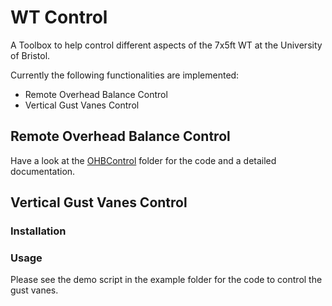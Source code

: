 # WT Control

A Toolbox to help control different aspects of the 7x5ft WT at the University of Bristol.

Currently the following functionalities are implemented:
- Remote Overhead Balance Control
- Vertical Gust Vanes Control

## Remote Overhead Balance Control

Have a look at the [OHBControl](OHBControl) folder for the code and a detailed documentation.

## Vertical Gust Vanes Control

### Installation

### Usage

Please see the demo script in the example folder for the code to control the gust vanes.
